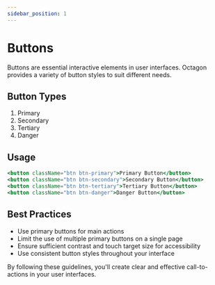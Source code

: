 ```yaml
---
sidebar_position: 1
---
```


# Buttons

Buttons are essential interactive elements in user interfaces. Octagon provides a variety of button styles to suit different needs.

## Button Types

1. Primary
2. Secondary
3. Tertiary
4. Danger

## Usage

```jsx
<button className="btn btn-primary">Primary Button</button>
<button className="btn btn-secondary">Secondary Button</button>
<button className="btn btn-tertiary">Tertiary Button</button>
<button className="btn btn-danger">Danger Button</button>
```

## Best Practices

- Use primary buttons for main actions
- Limit the use of multiple primary buttons on a single page
- Ensure sufficient contrast and touch target size for accessibility
- Use consistent button styles throughout your interface

By following these guidelines, you'll create clear and effective call-to-actions in your user interfaces.
